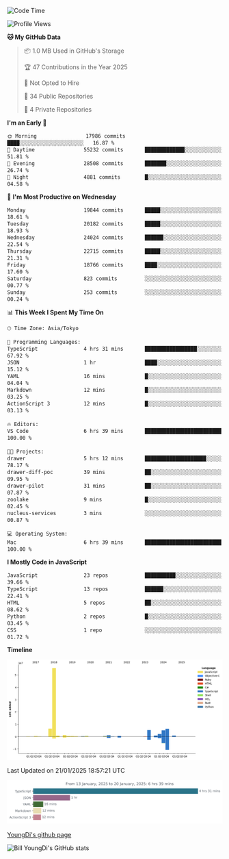 <!--START_SECTION:waka-->
![Code Time](http://img.shields.io/badge/Code%20Time-1%2C164%20hrs%2032%20mins-blue)

![Profile Views](http://img.shields.io/badge/Profile%20Views-0-blue)

**🐱 My GitHub Data** 

> 📦 1.0 MB Used in GitHub's Storage 
 > 
> 🏆 47 Contributions in the Year 2025
 > 
> 🚫 Not Opted to Hire
 > 
> 📜 34 Public Repositories 
 > 
> 🔑 4 Private Repositories 
 > 
**I'm an Early 🐤** 

```text
🌞 Morning                17986 commits       ████░░░░░░░░░░░░░░░░░░░░░   16.87 % 
🌆 Daytime                55232 commits       █████████████░░░░░░░░░░░░   51.81 % 
🌃 Evening                28508 commits       ███████░░░░░░░░░░░░░░░░░░   26.74 % 
🌙 Night                  4881 commits        █░░░░░░░░░░░░░░░░░░░░░░░░   04.58 % 
```
📅 **I'm Most Productive on Wednesday** 

```text
Monday                   19844 commits       █████░░░░░░░░░░░░░░░░░░░░   18.61 % 
Tuesday                  20182 commits       █████░░░░░░░░░░░░░░░░░░░░   18.93 % 
Wednesday                24024 commits       ██████░░░░░░░░░░░░░░░░░░░   22.54 % 
Thursday                 22715 commits       █████░░░░░░░░░░░░░░░░░░░░   21.31 % 
Friday                   18766 commits       ████░░░░░░░░░░░░░░░░░░░░░   17.60 % 
Saturday                 823 commits         ░░░░░░░░░░░░░░░░░░░░░░░░░   00.77 % 
Sunday                   253 commits         ░░░░░░░░░░░░░░░░░░░░░░░░░   00.24 % 
```


📊 **This Week I Spent My Time On** 

```text
🕑︎ Time Zone: Asia/Tokyo

💬 Programming Languages: 
TypeScript               4 hrs 31 mins       █████████████████░░░░░░░░   67.92 % 
JSON                     1 hr                ████░░░░░░░░░░░░░░░░░░░░░   15.12 % 
YAML                     16 mins             █░░░░░░░░░░░░░░░░░░░░░░░░   04.04 % 
Markdown                 12 mins             █░░░░░░░░░░░░░░░░░░░░░░░░   03.25 % 
ActionScript 3           12 mins             █░░░░░░░░░░░░░░░░░░░░░░░░   03.13 % 

🔥 Editors: 
VS Code                  6 hrs 39 mins       █████████████████████████   100.00 % 

🐱‍💻 Projects: 
drawer                   5 hrs 12 mins       ████████████████████░░░░░   78.17 % 
drawer-diff-poc          39 mins             ██░░░░░░░░░░░░░░░░░░░░░░░   09.95 % 
drawer-pilot             31 mins             ██░░░░░░░░░░░░░░░░░░░░░░░   07.87 % 
zoolake                  9 mins              █░░░░░░░░░░░░░░░░░░░░░░░░   02.45 % 
nucleus-services         3 mins              ░░░░░░░░░░░░░░░░░░░░░░░░░   00.87 % 

💻 Operating System: 
Mac                      6 hrs 39 mins       █████████████████████████   100.00 % 
```

**I Mostly Code in JavaScript** 

```text
JavaScript               23 repos            ██████████░░░░░░░░░░░░░░░   39.66 % 
TypeScript               13 repos            ██████░░░░░░░░░░░░░░░░░░░   22.41 % 
HTML                     5 repos             ██░░░░░░░░░░░░░░░░░░░░░░░   08.62 % 
Python                   2 repos             █░░░░░░░░░░░░░░░░░░░░░░░░   03.45 % 
CSS                      1 repo              ░░░░░░░░░░░░░░░░░░░░░░░░░   01.72 % 
```



**Timeline**

![Lines of Code chart](https://raw.githubusercontent.com/Youngdi/Youngdi/master/assets/bar_graph.png)


 Last Updated on 21/01/2025 18:57:21 UTC
<!--END_SECTION:waka-->

![wakatime](./images/stat.svg)

[YoungDi's github page](https://youngdi.github.io)

![Bill YoungDi's GitHub stats](https://github-readme-stats.vercel.app/api?username=youngdi&count_private=true&show_icons=true)

